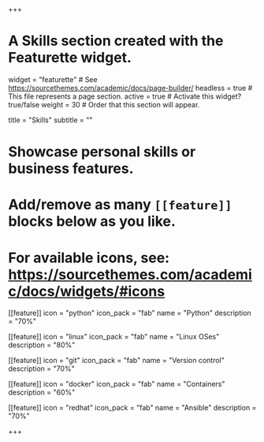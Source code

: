 +++
# A Skills section created with the Featurette widget.
widget = "featurette"  # See https://sourcethemes.com/academic/docs/page-builder/
headless = true  # This file represents a page section.
active = true  # Activate this widget? true/false
weight = 30  # Order that this section will appear.

title = "Skills"
subtitle = ""

# Showcase personal skills or business features.
# 
# Add/remove as many `[[feature]]` blocks below as you like.
# 
# For available icons, see: https://sourcethemes.com/academic/docs/widgets/#icons

[[feature]]
  icon = "python"
  icon_pack = "fab"
  name = "Python"
  description = "70%"
  
[[feature]]
  icon = "linux"
  icon_pack = "fab"
  name = "Linux OSes"
  description = "80%"  
  
[[feature]]
  icon = "git"
  icon_pack = "fab"
  name = "Version control"
  description = "70%"

[[feature]]
  icon = "docker"
  icon_pack = "fab"
  name = "Containers"
  description = "60%"

  [[feature]]
  icon = "redhat"
  icon_pack = "fab"
  name = "Ansible"
  description = "70%"


+++
